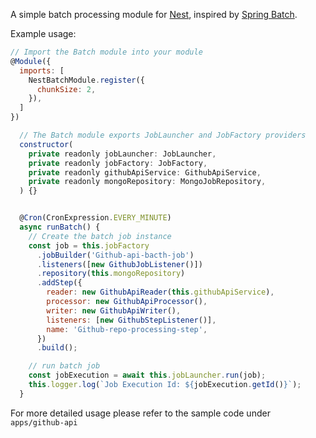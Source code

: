 A simple batch processing module for [Nest](https://github.com/nestjs/nest), inspired by [Spring Batch](https://github.com/spring-projects/spring-batch).

Example usage:

```javascript
// Import the Batch module into your module
@Module({
  imports: [
    NestBatchModule.register({
      chunkSize: 2,
    }),
  ]
})

```

```javascript
  // The Batch module exports JobLauncher and JobFactory providers
  constructor(
    private readonly jobLauncher: JobLauncher,
    private readonly jobFactory: JobFactory,
    private readonly githubApiService: GithubApiService,
    private readonly mongoRepository: MongoJobRepository,
  ) {}


  @Cron(CronExpression.EVERY_MINUTE)
  async runBatch() {
    // Create the batch job instance
    const job = this.jobFactory
      .jobBuilder('Github-api-bacth-job')
      .listeners([new GithubJobListener()])
      .repository(this.mongoRepository)
      .addStep({
        reader: new GithubApiReader(this.githubApiService),
        processor: new GithubApiProcessor(),
        writer: new GithubApiWriter(),
        listeners: [new GithubStepListener()],
        name: 'Github-repo-processing-step',
      })
      .build();

    // run batch job
    const jobExecution = await this.jobLauncher.run(job);
    this.logger.log(`Job Execution Id: ${jobExecution.getId()}`);
  }
```

For more detailed usage please refer to the sample code under `apps/github-api`
